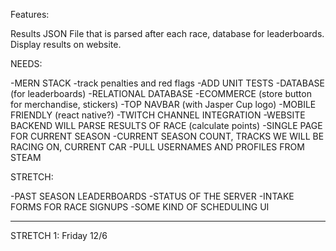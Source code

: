 Features:

Results JSON File that is parsed after each race, database for leaderboards. Display results on website.

NEEDS:


-MERN STACK
-track penalties and red flags
-ADD UNIT TESTS
-DATABASE (for leaderboards)
-RELATIONAL DATABASE
-ECOMMERCE (store button for merchandise, stickers)
-TOP NAVBAR (with Jasper Cup logo)
-MOBILE FRIENDLY (react native?)
-TWITCH CHANNEL INTEGRATION
-WEBSITE BACKEND WILL PARSE RESULTS OF RACE (calculate points)
-SINGLE PAGE FOR CURRENT SEASON
-CURRENT SEASON COUNT, TRACKS WE WILL BE RACING ON, CURRENT CAR
-PULL USERNAMES AND PROFILES FROM STEAM

STRETCH:

-PAST SEASON LEADERBOARDS
-STATUS OF THE SERVER
-INTAKE FORMS FOR RACE SIGNUPS
-SOME KIND OF SCHEDULING UI

--------------------------------------------------------------------------------------------------------------------------------
STRETCH 1: Friday 12/6